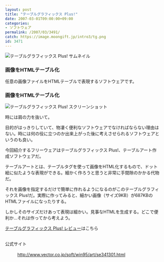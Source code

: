 ```yaml
---
layout: post
title: "テーブルグラフィックス Plus!"
date: 2007-03-01T09:00:00+09:00
categories:
- ソフトウェア
permalink: /2007/03/3491/
catch: https://image.moongift.jp/intro3/tg.png
id: 3471
---
```

 ![テーブルグラフィックス Plus! サムネイル](https://image.moongift.jp/intro3/tg.t.png "テーブルグラフィックス Plus! サムネイル")
  

### 画像をHTMLテーブル化
  
任意の画像ファイルをHTMLテーブルで表現するソフトウェアです。  
<!--more-->  

### 画像をHTMLテーブル化
  

![テーブルグラフィックス Plus! スクリーンショット](https://image.moongift.jp/intro3/tg.png "テーブルグラフィックス Plus! スクリーンショット")

  

時には肩の力を抜いて。

  

目的がはっきりしていて、物凄く便利なソフトウェアでなければならない理由はない。時には何の役に立つのか出来上がった後に考えさせられるソフトウェアというのも良い。

  

今回紹介するフリーウェアはテーブルグラフィックス Plus!、テーブルアート作成ソフトウェアだ。

  

テーブルアートとは、テーブルタグを使って画像をHTML化するもので、ドット絵に似たような表現ができる。細かく作ろうと思うと非常に手間隙のかかる代物だ。

  

それを画像を指定するだけで簡単に作れるようになるのがこのテーブルグラフィックス Plus!だ。実際に作ってみると、細かい画像（サイズ9KB）が687KBのHTMLファイルになったりする。

  

しかしそのサイズだけあって表現は細かい。見事なHTMLを生成する。どこで便利か…それは作ってから考えよう。

  

[テーブルグラフィックス Plus! レビュー](http://fw.moongift.jp/review/i-3492.html)はこちら

  
<dl>
<br><dt>公式サイト</dt>
<br><dd><a href="http://www.vector.co.jp/soft/win95/art/se341301.html" target="_blank">http://www.vector.co.jp/soft/win95/art/se341301.html</a></dd>
<br>
</dl>